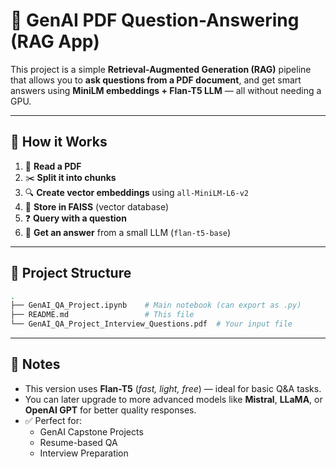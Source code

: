 # 🤖 GenAI PDF Question-Answering (RAG App)

This project is a simple **Retrieval-Augmented Generation (RAG)** pipeline that allows you to **ask questions from a PDF document**, and get smart answers using **MiniLM embeddings + Flan-T5 LLM** — all without needing a GPU.

---

## 🧠 How it Works

1. 📄 **Read a PDF**
2. ✂️ **Split it into chunks**
3. 🔍 **Create vector embeddings** using `all-MiniLM-L6-v2`
4. 🧊 **Store in FAISS** (vector database)
5. ❓ **Query with a question**
6. 💬 **Get an answer** from a small LLM (`flan-t5-base`)

---

## 📁 Project Structure

```bash
.
├── GenAI_QA_Project.ipynb    # Main notebook (can export as .py)
├── README.md                 # This file
└── GenAI_QA_Project_Interview_Questions.pdf  # Your input file
```
---

## 📌 Notes

- This version uses **Flan-T5** (*fast, light, free*) — ideal for basic Q&A tasks.
- You can later upgrade to more advanced models like **Mistral**, **LLaMA**, or **OpenAI GPT** for better quality responses.
- ✅ Perfect for:
  - GenAI Capstone Projects  
  - Resume-based QA  
  - Interview Preparation



